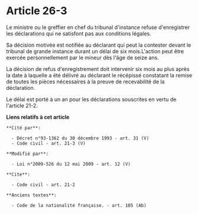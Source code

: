 # Article 26-3

Le ministre ou le greffier en chef du tribunal d'instance refuse d'enregistrer les déclarations qui ne satisfont pas aux
conditions légales. 

Sa décision motivée est notifiée au déclarant qui peut la contester devant le tribunal de grande instance durant un délai de
six mois.L'action peut être exercée personnellement par le mineur dès l'âge de seize ans. 

La décision de refus d'enregistrement doit intervenir six mois au plus après la date à laquelle a été délivré au déclarant le
récépissé constatant la remise de toutes les pièces nécessaires à la preuve de recevabilité de la déclaration. 

Le délai est porté à un an pour les déclarations souscrites en vertu de l'article 21-2.

**Liens relatifs à cet article**

	**Cité par**:

	  - Décret n°93-1362 du 30 décembre 1993 - art. 31 (V)
	  - Code civil - art. 21-3 (V)

	**Modifié par**:

	  - Loi n°2009-526 du 12 mai 2009 - art. 12 (V)

	**Cite**:

	  - Code civil - art. 21-2

	**Anciens textes**:

	  - Code de la nationalité française. - art. 105 (Ab)
